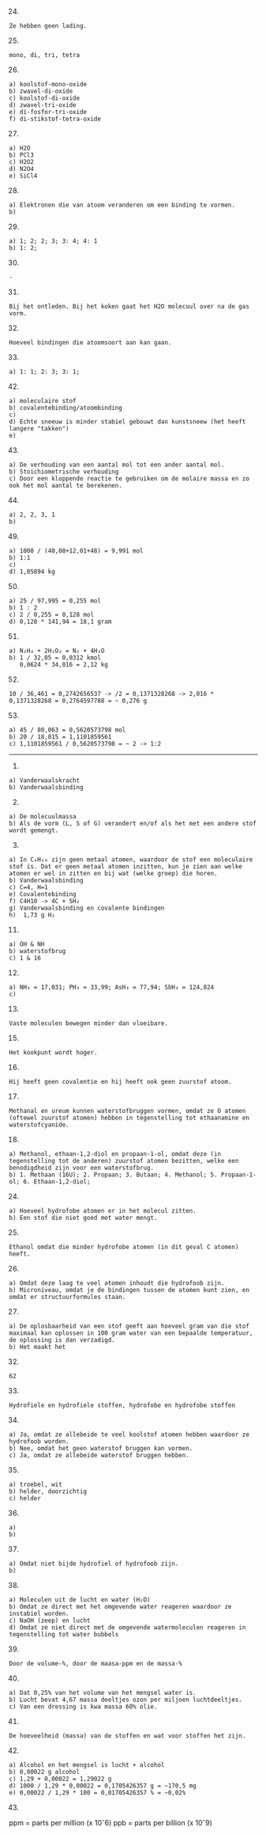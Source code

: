 24. 

    Ze hebben geen lading.

25. 

    mono, di, tri, tetra

26. 

    a) koolstof-mono-oxide
    b) zwavel-di-oxide
    c) koolstof-di-oxide
    d) zwavel-tri-oxide
    e) di-fosfor-tri-oxide
    f) di-stikstof-tetra-oxide

27. 

    a) H2O
    b) PCl3
    c) H2O2
    d) N2O4
    e) SiCl4

28. 

    a) Elektronen die van atoom veranderen om een binding te vormen.
    b) 

29. 

    a) 1; 2; 2; 3; 3: 4; 4: 1
    b) 1: 2; 

30. 

    -

31. 

    Bij het ontleden. Bij het koken gaat het H2O molecuul over na de gas vorm.

32. 

    Hoeveel bindingen die atoomsoort aan kan gaan.

33. 

    a) 1: 1; 2: 3; 3: 1; 

42. 

    a) moleculaire stof
    b) covalentebinding/atoombinding
    c) 
    d) Echte sneeuw is minder stabiel gebouwt dan kunstsneew (het heeft langere "takken")
    e) 

43. 

    a) De verhouding van een aantal mol tot een ander aantal mol.
    b) Stoichiometrische verhouding
    c) Door een kloppende reactie te gebruiken om de molaire massa en zo ook het mol aantal te berekenen.

44. 

    a) 2, 2, 3, 1
    b) 

49. 

    a) 1000 / (40,08+12,01+48) = 9,991 mol
    b) 1:1
    c) 
    d) 1,05894 kg

50. 

    a) 25 / 97,995 = 0,255 mol
    b) 1 : 2
    c) 2 / 0,255 = 0,128 mol
    d) 0,128 * 141,94 = 18,1 gram

51. 

    a) N₂H₄ + 2H₂O₂ = N₂ + 4H₂O
    b) 1 / 32,05 = 0,0312 kmol
       0,0624 * 34,016 = 2,12 kg

52. 

    10 / 36,461 = 0,2742656537 -> /2 = 0,1371328268 -> 2,016 * 0,1371328268 = 0,2764597788 = ~ 0,276 g

53. 

    a) 45 / 80,063 = 0,5620573798 mol
    b) 20 / 18,015 = 1,1101859561
    c) 1,1101859561 / 0,5620573798 = ~ 2 -> 1:2

---

1. 
    
    a) Vanderwaalskracht
    b) Vanderwaalsbinding

2. 
    
    a) De molecuulmassa
    b) Als de vorm (L, S of G) verandert en/of als het met een andere stof wordt gemengt.

3. 

    a) In C₄H₁₀ zijn geen metaal atomen, waardoor de stof een moleculaire stof is. Dat er geen metaal atomen inzitten, kun je zien aan welke atomen er wel in zitten en bij wat (welke groep) die horen.
    b) Vanderwaalsbinding
    c) C=4, H=1
    e) Covalentebinding
    f) C4H10 -> 4C + 5H₂
    g) Vanderwaalsbinding en covalente bindingen
    h)  1,73 g H₂

11. 

    a) OH & NH
    b) waterstofbrug
    c) 1 & 16

12. 

    a) NH₃ = 17,031; PH₃ = 33,99; AsH₃ = 77,94; SbH₃ = 124,824
    c) 

13. 

    Vaste moleculen bewegen minder dan vloeibare.

15. 

    Het kookpunt wordt hoger.

16. 

    Hij heeft geen covalentie en hij heeft ook geen zuurstof atoom.

17. 

    Methanal en ureum kunnen waterstofbruggen vormen, omdat ze O atomen (oftewel zuurstof atomen) hebben in tegenstelling tot ethaanamine en waterstofcyanide.

18. 

    a) Methanol, ethaan-1,2-diol en propaan-1-ol, omdat deze (in tegenstelling tot de anderen) zuurstof atomen bezitten, welke een benodigdheid zijn voor een waterstofbrug.
    b) 1. Methaan (16U); 2. Propaan; 3. Butaan; 4. Methanol; 5. Propaan-1-ol; 6. Ethaan-1,2-diol; 

24. 

    a) Hoeveel hydrofobe atomen er in het molecul zitten. 
    b) Een stof die niet goed met water mengt.

25. 

    Ethanol omdat die minder hydrofobe atomen (in dit geval C atomen) heeft.

26. 

    a) Omdat deze laag te veel atomen inhoudt die hydrofoob zijn.
    b) Microniveau, omdat je de bindingen tussen de atomen kunt zien, en omdat er structuurformules staan.

27. 

    a) De oplosbaarheid van een stof geeft aan hoeveel gram van die stof maximaal kan oplossen in 100 gram water van een bepaalde temperatuur, de oplossing is dan verzadigd.
    b) Het maakt het

32. 

    62

33. 

    Hydrofiele en hydrofiele stoffen, hydrofobe en hydrofobe stoffen

34. 

    a) Ja, omdat ze allebeide te veel koolstof atomen hebben waardoor ze hydrofoob worden.
    b) Nee, omdat het geen waterstof bruggen kan vormen.
    c) Ja, omdat ze allebeide waterstof bruggen hebben.

35. 

    a) troebel, wit
    b) helder, doorzichtig
    c) helder

36. 

    a) 
    b) 

37. 

    a) Omdat niet bijde hydrofiel of hydrofoob zijn.
    b) 

38. 

    a) Moleculen uit de lucht en water (H₂O)
    b) Omdat ze direct met het omgevende water reageren waardoor ze instabiel worden.
    c) NaOH (zeep) en lucht
    d) Omdat ze niet direct met de omgevende watermoleculen reageren in tegenstelling tot water bubbels

39. 

    Door de volume-%, door de maasa-ppm en de massa-%

40. 

    a) Dat 0,25% van het volume van het mengsel water is.
    b) Lucht bevat 4,67 massa deeltjes ozon per miljoen luchtdeeltjes.
    c) Van een dressing is kwa massa 60% olie.

41. 

    De hoeveelheid (massa) van de stoffen en wat voor stoffen het zijn.

42. 

    a) Alcohol en het mengsel is lucht + alcohol
    b) 0,00022 g alcohol
    c) 1,29 + 0,00022 = 1,29022 g
    d) 1000 / 1,29 * 0,00022 = 0,1705426357 g = ~170,5 mg
    e) 0,00022 / 1,29 * 100 = 0,01705426357 % = ~0,02%

43. 

ppm = parts per million (x 10ˆ6)
ppb = parts per billion (x 10ˆ9)